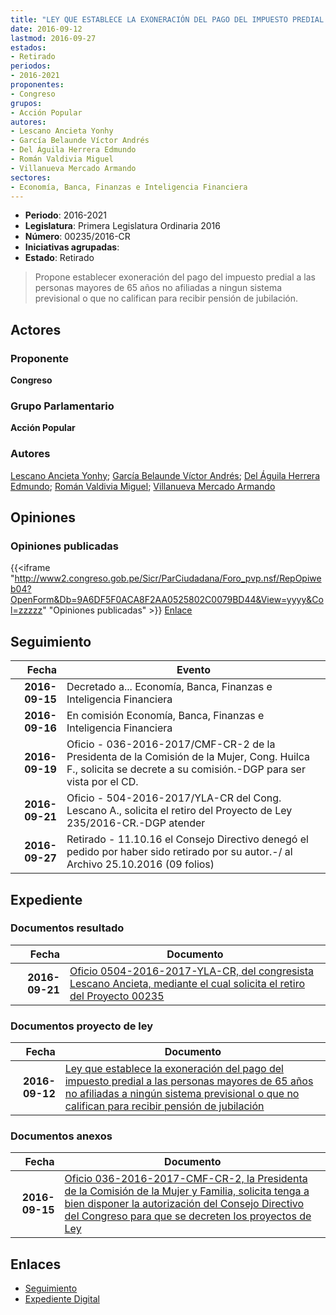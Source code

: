 ```yaml
---
title: "LEY QUE ESTABLECE LA EXONERACIÓN DEL PAGO DEL IMPUESTO PREDIAL A LAS PERSONAS MAYORES DE 65 AÑOS NO AFILIADAS A NINGUN SISTEMA PREVISIONAL O QUE NO CALIFICAN PARA RECIBIR PENSIÓN DE JUBILACIÓN"
date: 2016-09-12
lastmod: 2016-09-27
estados:
- Retirado
periodos:
- 2016-2021
proponentes:
- Congreso
grupos:
- Acción Popular
autores:
- Lescano Ancieta Yonhy
- García Belaunde Víctor Andrés
- Del Águila Herrera Edmundo
- Román Valdivia Miguel
- Villanueva Mercado Armando
sectores:
- Economía, Banca, Finanzas e Inteligencia Financiera
---
```

- **Periodo**: 2016-2021
- **Legislatura**: Primera Legislatura Ordinaria 2016
- **Número**: 00235/2016-CR
- **Iniciativas agrupadas**: 
- **Estado**: Retirado

> Propone establecer exoneración del pago del impuesto predial a las personas mayores de 65 años no afiliadas a ningun sistema previsional o que no califican para recibir pensión de jubilación.


## Actores

### Proponente

**Congreso**

### Grupo Parlamentario

**Acción Popular**

### Autores

[Lescano Ancieta Yonhy](mailto:mailto:ylescano@congreso.gob.pe); [García Belaunde Víctor Andrés](mailto:mailto:vgarciabelaunde@congreso.gob.pe); [Del Águila Herrera Edmundo](mailto:mailto:edelaguila@congreso.gob.pe); [Román Valdivia Miguel](mailto:mailto:mroman@congreso.gob.pe); [Villanueva Mercado Armando](mailto:mailto:avillanuevam@congreso.gob.pe)

## Opiniones

### Opiniones publicadas

{{<iframe "http://www2.congreso.gob.pe/Sicr/ParCiudadana/Foro_pvp.nsf/RepOpiweb04?OpenForm&Db=9A6DF5F0ACA8F2AA0525802C0079BD44&View=yyyy&Col=zzzzz" "Opiniones publicadas" >}}
[Enlace](http://www2.congreso.gob.pe/Sicr/ParCiudadana/Foro_pvp.nsf/RepOpiweb04?OpenForm&Db=9A6DF5F0ACA8F2AA0525802C0079BD44&View=yyyy&Col=zzzzz)


## Seguimiento

| Fecha | Evento |
|------:|--------|
| **2016-09-15** | Decretado a... Economía, Banca, Finanzas e Inteligencia Financiera |
| **2016-09-16** | En comisión Economía, Banca, Finanzas e Inteligencia Financiera |
| **2016-09-19** | Oficio - 036-2016-2017/CMF-CR-2 de la Presidenta de la Comisión de la Mujer, Cong. Huilca F., solicita se decrete a su comisión.-DGP para ser vista por el CD. |
| **2016-09-21** | Oficio - 504-2016-2017/YLA-CR del Cong. Lescano A., solicita el retiro del Proyecto de Ley 235/2016-CR.-DGP atender |
| **2016-09-27** | Retirado - 11.10.16 el Consejo Directivo denegó el pedido por haber sido retirado por su autor.-/ al Archivo 25.10.2016 (09 folios) |

## Expediente

### Documentos resultado

| Fecha | Documento |
|------:|-----------|
| **2016-09-21** | [Oficio 0504-2016-2017-YLA-CR, del congresista Lescano Ancieta, mediante el cual solicita el retiro del Proyecto 00235](http://www.leyes.congreso.gob.pe/Documentos/2016_2021/Oficios/Congresistas/OFICIO-0504-2016-2017-YLA-CR.pdf) |

### Documentos proyecto de ley

| Fecha | Documento |
|------:|-----------|
| **2016-09-12** | [Ley que establece la exoneración del pago del impuesto predial a las personas mayores de 65 años no afiliadas a ningún sistema previsional o que no califican para recibir pensión de jubilación](http://www.leyes.congreso.gob.pe/Documentos/2016_2021/Proyectos_de_Ley_y_de_Resoluciones_Legislativas/PL0023520160912..pdf) |

### Documentos anexos

| Fecha | Documento |
|------:|-----------|
| **2016-09-15** | [Oficio 036-2016-2017-CMF-CR-2, la Presidenta de la Comisión de la Mujer y Familia, solicita tenga a bien disponer la autorización del Consejo Directivo del Congreso para que se decreten los proyectos de Ley](http://www.leyes.congreso.gob.pe/Documentos/2016_2021/Oficios/Comisiones_Ordinarias/OFICIO-036-2016-2017-CMF-CR-2.pdf) |

## Enlaces

- [Seguimiento](http://www2.congreso.gob.pe/Sicr/TraDocEstProc/CLProLey2016.nsf/f7fff46988ca05b1052578e100829cc7/843a0d9cfa44a6000525802d006f6b14?OpenDocument)
- [Expediente Digital](http://www2.congreso.gob.pe/Sicr/TraDocEstProc/CLProLey2016.nsf/f7fff46988ca05b1052578e100829cc7/843a0d9cfa44a6000525802d006f6b14?OpenDocument&Click=05257FB7005EB655.eb71d0cf91d8294e05256cdf006b5706/$Body/0.1C6C)

